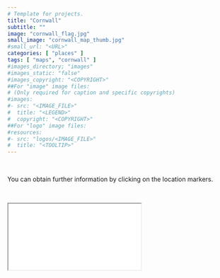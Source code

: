 ```yaml
---
# Template for projects.
title: "Cornwall"
subtitle: ""
image: "cornwall_flag.jpg"
small_image: "cornwall_map_thumb.jpg"
#small_url: "<URL>"
categories: [ "places" ]
tags: [ "maps", "cornwall" ]
#images_directory; "images"
#images_static: "false"
#images_copyright: "<COPYRIGHT>"
##For "image" image files:
# (Only required for caption and specific copyrights)
#images:
#- src: "<IMAGE_FILE>"
#  title: "<LEGEND>"
#  copyright: "<COPYRIGHT>"
##For "logo" image files:
#resources:
#- src: "logos/<IMAGE_FILE>"
#  title: "<TOOLTIP>"
---
```


&nbsp;

You can obtain further information by clicking on the location markers.

&nbsp;


<div class="thumbnail-container">
  <div class="thumbnail">
   <iframe src="/html/map_cornwall.html" frameborder="2" ></iframe>
  </div>
</div>